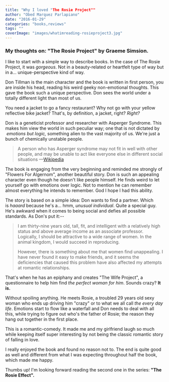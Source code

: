 ```yaml
---
title: "Why I loved "The Rosie Project""
author: "Obed Marquez Parlapiano"
date: "2016-01-29"
categories: "books,reviews"
tags: ""
coverImage: "images/whatimreading-rosieproject3.jpg"
---
```


### My thoughts on: "The Rosie Project" by Graeme Simsion.

I like to start with a simple way to describe books. In the case of The Rosie Project, it was _gorgeous_. Not in a beauty-related or heartfelt type of way but in a... unique-perspective kind of way.

Don Tillman is the main character and the book is written in first person, you are inside his head, reading his weird geeky non-emotional thoughts. This gave the book such a unique perspective. Don sees the world under a totally different light than most of us.

You need a jacket to go a fancy restaurant? Why not go with your yellow reflective bike jacket? That's, by definition, a jacket, right? _Right?_

Don is a geneticist professor and researcher with Asperger Syndrome. This makes him view the world in such peculiar way; one that is not dictated by  _emotions but logic,_ something alien to the vast majority of us. We're just a bunch of chemically unstable people.

> A person who has Asperger syndrome may not fit in well with other people, and may be unable to act like everyone else in different social situations —[Wikipedia](https://simple.wikipedia.org/wiki/Asperger_syndrome)

The book is engaging from the very beginning and reminded me strongly of "Flowers For Algernom", another beautiful story. Don is such an appealing character even though he doesn't like people himself. He finds weird to let yourself go with emotions over logic. Not to mention he can remember almost everything he intends to remember. God I hope I had this ability.

The story is based on a simple idea: Don wants to find a partner. Which is _haaard_ because he's a... hmm, _unusual individual_. Quite a special guy. He's awkward when it comes to being social and defies all possible standards. As Don's put it:--

> I am thirty-nine years old, tall, fit, and intelligent with a relatively high status and above average income as an associate professor. Logically, I should be attractive to a wide range of women. In the animal kingdom, I would succeed in reproducing.
> 
> However, there is something about me that women find unappealing. I have never found it easy to make friends, and it seems the deficiencies that caused this problem have also affected my attempts at romantic relationships.

That's when he has an epiphany and creates "The Wife Project", a questionnaire to help him find _the perfect woman for him_. Sounds crazy? **It is.**

Without spoiling anything. He meets Rosie, a troubled 29 years old sexy woman who ends up driving him "crazy" or to what we all call _the every day life_. Emotions start to flow like a waterfall and Don needs to deal with all this, while trying to figure out who's the father of Rosie; the reason they hang out together in the first place.

This is a romantic-comedy. It made me and my girlfriend laugh so much while keeping itself super interesting by not being the classic romantic story of falling in love.

I really enjoyed the book and found no reason not to. The end is quite good as well and different from what I was expecting throughout half the book, which made me happy.

Thumbs up! I'm looking forward reading the second one in the series: **"The Rosie Effect".**
